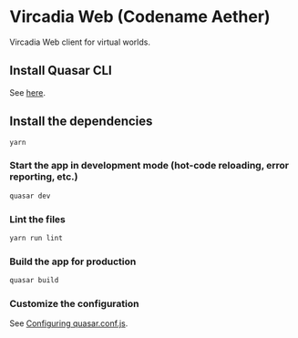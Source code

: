 # Vircadia Web (Codename Aether)

Vircadia Web client for virtual worlds.

## Install Quasar CLI

See [here](https://next.quasar.dev/quasar-cli/installation).

## Install the dependencies
```bash
yarn
```

### Start the app in development mode (hot-code reloading, error reporting, etc.)
```bash
quasar dev
```

### Lint the files
```bash
yarn run lint
```

### Build the app for production
```bash
quasar build
```

### Customize the configuration
See [Configuring quasar.conf.js](https://v2.quasar.dev/quasar-cli/quasar-conf-js).

